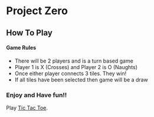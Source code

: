 # Project Zero

## How To Play

#### Game Rules
* There will be 2 players and is a turn based game
* Player 1 is X (Crosses) and Player 2 is O (Naughts)
* Once either player connects 3 tiles. They win!
* If all tiles have been selected then game will be a draw

### Enjoy and Have fun!!

Play [Tic Tac Toe](https://trstnb1998.github.io/Project0/).